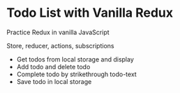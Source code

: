 # Todo List with Vanilla Redux

Practice Redux in vanilla JavaScript

Store, reducer, actions, subscriptions

- Get todos from local storage and display
- Add todo and delete todo
- Complete todo by strikethrough todo-text
- Save todo in local storage
